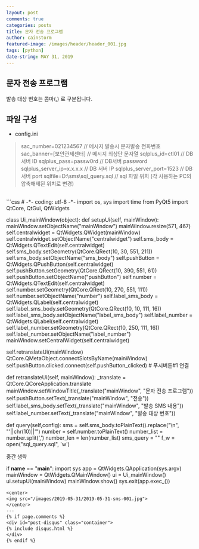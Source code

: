 ```yaml
---
layout: post
comments: true
categories: posts
title: 문자 전송 프로그램
author: cainstorm
featured-image: /images/header/header_001.jpg
tags: [python]
date-string: MAY 31, 2019
---
```

<script src="//ajax.googleapis.com/ajax/libs/jquery/1.9.1/jquery.min.js"></script>
<script>window.jQuery || document.write('<script src="_/js/libs/jquery-1.9.1.min.js"><\/script>')</script>

## 문자 전송 프로그램

발송 대상 번호는 콤마(,) 로 구분됩니다.

## 파일 구성
- config.ini 

> sac_number=021234567  // 메시지 발송시 문자발송 전화번호
> sac_banner=[보안관제센터] // 메시지 최상단 문자열
> sqlplus_id=ctl01  // DB서버 ID
> sqlplus_pass=passw0rd // DB서버 password
> sqlplus_server_ip=x.x.x.x  // DB 서버 IP
> sqlplus_server_port=1523  // DB서버 port
> sqlfile=D:\sms\sql_query.sql  // sql 파일 위치 (각 사용하는 PC의 압축해제된 위치로 변경)
<br>
```css
# -*- coding: utf-8 -*-
import os, sys
import time
from PyQt5 import QtCore, QtGui, QtWidgets


class Ui_mainWindow(object):
def setupUi(self, mainWindow):
mainWindow.setObjectName("mainWindow")
mainWindow.resize(571, 467)
self.centralwidget = QtWidgets.QWidget(mainWindow)
self.centralwidget.setObjectName("centralwidget")
self.sms_body = QtWidgets.QTextEdit(self.centralwidget)
self.sms_body.setGeometry(QtCore.QRect(10, 30, 551, 211))
self.sms_body.setObjectName("sms_body")
self.pushButton = QtWidgets.QPushButton(self.centralwidget)
self.pushButton.setGeometry(QtCore.QRect(10, 390, 551, 61))
self.pushButton.setObjectName("pushButton")
self.number = QtWidgets.QTextEdit(self.centralwidget)
self.number.setGeometry(QtCore.QRect(10, 270, 551, 111))
self.number.setObjectName("number")
self.label_sms_body = QtWidgets.QLabel(self.centralwidget)
self.label_sms_body.setGeometry(QtCore.QRect(10, 10, 111, 16))
self.label_sms_body.setObjectName("label_sms_body")
self.label_number = QtWidgets.QLabel(self.centralwidget)
self.label_number.setGeometry(QtCore.QRect(10, 250, 111, 16))
self.label_number.setObjectName("label_number")
mainWindow.setCentralWidget(self.centralwidget)

self.retranslateUi(mainWindow)
QtCore.QMetaObject.connectSlotsByName(mainWindow)
self.pushButton.clicked.connect(self.pushButton_clicked) # 푸시버튼#1 연결

def retranslateUi(self, mainWindow):
_translate = QtCore.QCoreApplication.translate
mainWindow.setWindowTitle(_translate("mainWindow", "문자 전송 프로그램"))
self.pushButton.setText(_translate("mainWindow", "전송"))
self.label_sms_body.setText(_translate("mainWindow", "발송 SMS 내용"))
self.label_number.setText(_translate("mainWindow", "발송 대상 번호"))

def query(self,config):
sms = self.sms_body.toPlainText().replace("\n", "'||chr(10)||'")
number = self.number.toPlainText()
number_list = number.split(',')
number_len = len(number_list)
sms_query = ""
f_w = open("sql_query.sql", 'w')


중간 생략


if __name__ == "__main__":
import sys
app = QtWidgets.QApplication(sys.argv)
mainWindow = QtWidgets.QMainWindow()
ui = Ui_mainWindow()
ui.setupUi(mainWindow)
mainWindow.show()
sys.exit(app.exec_())

```
<center>
<img src="/images/2019-05-31/2019-05-31-sms-001.jpg">
</center>
---
{% if page.comments %}
<div id="post-disqus" class="container">
{% include disqus.html %}
</div>
{% endif %}


